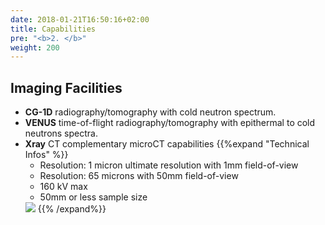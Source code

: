```yaml
---
date: 2018-01-21T16:50:16+02:00
title: Capabilities
pre: "<b>2. </b>"
weight: 200
---
```


## Imaging Facilities

<ul>
<li> <strong>CG-1D</strong> radiography/tomography with cold neutron spectrum.
<a href='http://neutrons.ornl.gov/imaging'><i class='fa fa-external-link'></i></a> </li>
<li> <strong>VENUS</strong> time-of-flight radiography/tomography with epithermal to cold neutrons spectra.
<a href='http://neutrons.ornl.gov/venus'><i class='fa fa-external-link'></i></a></li>
<li> <strong>Xray</strong> CT complementary microCT capabilities
{{%expand "Technical Infos" %}}
<ul>
<li> Resolution: 1 micron ultimate resolution with 1mm field-of-view</li>
<li> Resolution: 65 microns with 50mm field-of-view</li>
<li> 160 kV max</li>
<li> 50mm or less sample size</li>
</ul>
<img src='/capabilities/images/xray.jpg' />
{{% /expand%}}
</li>
</ul>

